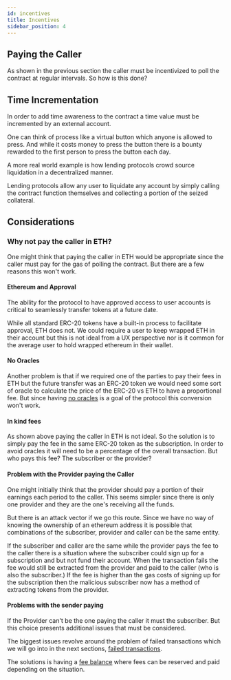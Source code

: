 ```yaml
---
id: incentives
title: Incentives
sidebar_position: 4
---
```


## Paying the Caller

As shown in the previous section the caller must be incentivized to poll the contract at regular intervals. So how is this done?

## Time Incrementation

In order to add time awareness to the contract a time value must be incremented by an external account. 

One can think of process like a virtual button which anyone is allowed to press. And while it costs money to press the button there is a bounty rewarded to the first person to press the button each day. 

A more real world example is how lending protocols crowd source liquidation in a decentralized manner. 

Lending protocols allow any user to liquidate any account by simply calling the contract function themselves and collecting a portion of the seized collateral. 

## Considerations

### Why not pay the caller in ETH?

One might think that paying the caller in ETH would be appropriate since the caller must pay for the gas of polling the contract. But there are a few reasons this won't work. 

#### Ethereum and Approval

The ability for the protocol to have approved access to user accounts is critical to seamlessly transfer tokens at a future date. 

While all standard ERC-20 tokens have a built-in process to facilitate approval, ETH does not. We could require a user to keep wrapped ETH in their account but this is not ideal from a UX perspective nor is it common for the average user to hold wrapped ethereum in their wallet. 

#### No Oracles

Another problem is that if we required one of the parties to pay their fees in ETH but the future transfer was an ERC-20 token we would need some sort of oracle to calculate the price of the ERC-20 vs ETH to have a proportional fee. But since having [no oracles](goals#no-oracles) is a goal of the protocol this conversion won't work. 

#### In kind fees

As shown above paying the caller in ETH is not ideal. So the solution is to simply pay the fee in the same ERC-20 token as the subscription. In order to avoid oracles it will need to be a percentage of the overall transaction. But who pays this fee? The subscriber or the provider?

#### Problem with the Provider paying the Caller

One might initially think that the provider should pay a portion of their earnings each period to the caller. This seems simpler since there is only one provider and they are the one's receiving all the funds. 

But there is an attack vector if we go this route. Since we have no way of knowing the ownership of an ethereum address it is possible that combinations of the subscriber, provider and caller can be the same entity.

If the subscriber and caller are the same while the provider pays the fee to the caller there is a situation where the subscriber could sign up for a subscription and but not fund their account. When the transaction fails the fee would still be extracted from the provider and paid to the caller (who is also the subscriber.) If the fee is higher than the gas costs of signing up for the subscription then the malicious subscriber now has a method of extracting tokens from the provider. 

#### Problems with the sender paying

If the Provider can't be the one paying the caller it must the subscriber. But this choice presents additional issues that must be considered. 

The biggest issues revolve around the problem of failed transactions which we will go into in the next sections, [failed transactions](failed_transactions). 

The solutions is having a [fee balance](06_fees.md) where fees can be reserved and paid depending on the situation. 








